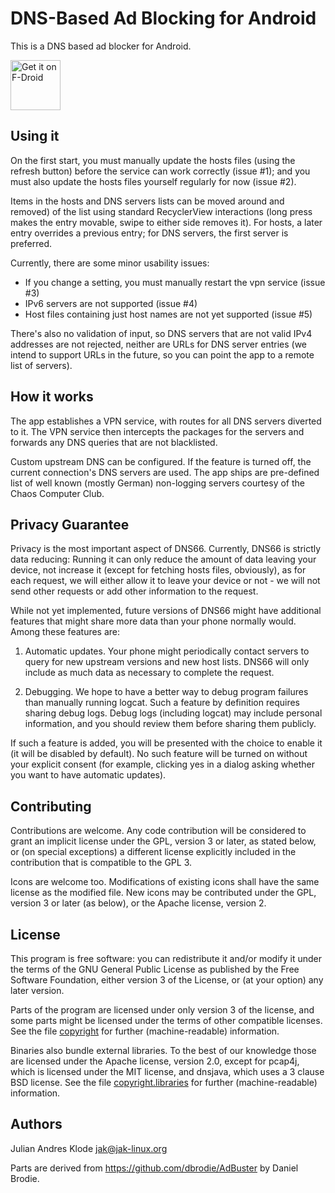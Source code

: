 DNS-Based Ad Blocking for Android
=================================
This is a DNS based ad blocker for Android.

[<img src="https://f-droid.org/badge/get-it-on.png"
      alt="Get it on F-Droid"
      height="80">](https://f-droid.org/app/org.jak_linux.dns66)

Using it
---------
On the first start, you must manually update the hosts files (using the
refresh button) before the service can work correctly (issue #1); and you
must also update the hosts files yourself regularly for now (issue #2).

Items in the hosts and DNS servers lists can be moved around and removed)
of the list using standard RecyclerView interactions (long press makes the
entry movable, swipe to either side removes it). For hosts, a later entry
overrides a previous entry; for DNS servers, the first server is preferred.

Currently, there are some minor usability issues:

* If you change a setting, you must manually restart the vpn service (issue #3)
* IPv6 servers are not supported (issue #4)
* Host files containing just host names are not yet supported (issue #5)

There's also no validation of input, so DNS servers that are not valid IPv4
addresses are not rejected, neither are URLs for DNS server entries (we intend
to support URLs in the future, so you can point the app to a remote list of
servers).

How it works
------------
The app establishes a VPN service, with routes for all DNS servers diverted to
it. The VPN service then intercepts the packages for the servers and forwards
any DNS queries that are not blacklisted.

Custom upstream DNS can be configured. If the feature is turned off, the
current connection's DNS servers are used. The app ships are pre-defined
list of well known (mostly German) non-logging servers courtesy of the
Chaos Computer Club.


Privacy Guarantee
-----------------
Privacy is the most important aspect of DNS66. Currently, DNS66 is strictly
data reducing: Running it can only reduce the amount of data leaving your
device, not increase it (except for fetching hosts files, obviously), as for
each request, we will either allow it to leave your device or not - we will
not send other requests or add other information to the request.

While not yet implemented, future versions of DNS66 might have additional
features that might share more data than your phone normally would. Among
these features are:

1. Automatic updates. Your phone might periodically contact servers to query
   for new upstream versions and new host lists. DNS66 will only include as
   much data as necessary to complete the request.

2. Debugging. We hope to have a better way to debug program failures than
   manually running logcat. Such a feature by definition requires sharing
   debug logs. Debug logs (including logcat) may include personal information,
   and you should review them before sharing them publicly.

If such a feature is added, you will be presented with the choice to enable
it (it will be disabled by default). No such feature will be turned on without
your explicit consent (for example, clicking yes in a dialog asking whether you
want to have automatic updates).

Contributing
------------
Contributions are welcome. Any code contribution will be considered to grant
an implicit license under the GPL, version 3 or later, as stated below, or
(on special exceptions) a different license explicitly included in the
contribution that is compatible to the GPL 3.

Icons are welcome too. Modifications of existing icons shall have the same
license as the modified file. New icons may be contributed under the GPL,
version 3 or later (as below), or the Apache license, version 2.

License
-------
This program is free software: you can redistribute it and/or modify
it under the terms of the GNU General Public License as published by
the Free Software Foundation, either version 3 of the License, or
(at your option) any later version.

Parts of the program are licensed under only version 3 of the license, and
some parts might be licensed under the terms of other compatible licenses. See
the file [copyright](app/src/main/assets/copyright) for further (machine-readable) information.

Binaries also bundle external libraries. To the best of our knowledge those
are licensed under the Apache license, version 2.0, except for pcap4j, which
is licensed under the MIT license, and dnsjava, which uses a 3 clause BSD
license. See
the file [copyright.libraries](app/src/main/assets/copyright.libraries) for further (machine-readable) information.

Authors
-------
Julian Andres Klode <jak@jak-linux.org>

Parts are derived from https://github.com/dbrodie/AdBuster by Daniel Brodie.
